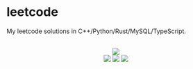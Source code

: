 # leetcode
My leetcode solutions in C++/Python/Rust/MySQL/TypeScript.

<div align="center">
<br/>
<img src="https://img.shields.io/badge/Solved-712/3221%20=%2022%25-blue.svg?style=flat-square" />
<br/>
<img src="https://img.shields.io/badge/Easy-290/811-5CB85D.svg?style=flat-square" />
<img src="https://img.shields.io/badge/Medium-331/1692-F0AE4E.svg?style=flat-square" />
<img src="https://img.shields.io/badge/Hard-91/718-D95450.svg?style=flat-square" />
</div>